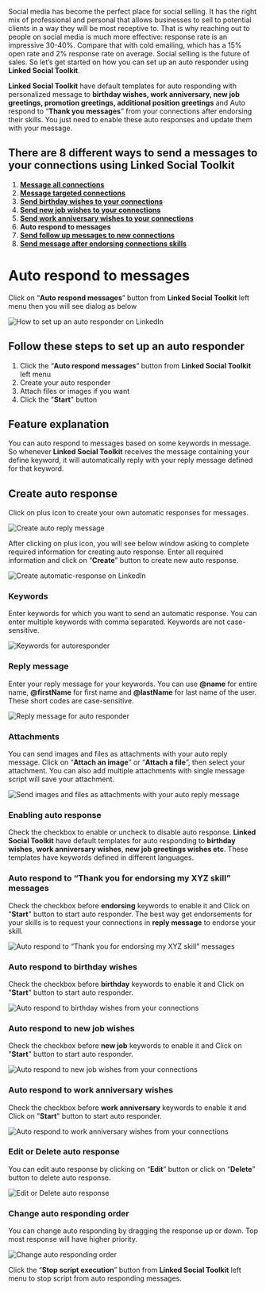 Social media has become the perfect place for social selling. It has the right mix of professional and personal that allows businesses to sell to potential clients in a way they will be most receptive to. That is why reaching out to people on social media is much more effective: response rate is an impressive 30-40%. Compare that with cold emailing, which has a 15% open rate and 2% response rate on average. Social selling is the future of sales. So let’s get started on how you can set up an auto responder using **Linked Social Toolkit**.


**Linked Social Toolkit** have default templates for auto responding with personalized message to **birthday wishes, work anniversary, new job greetings, promotion greetings, additional position greetings** and Auto respond to “**Thank you messages**” from your connections after endorsing their skills. You just need to enable these auto responses and update them with your message. 

## There are 8 different ways to send a messages to your connections using Linked Social Toolkit
1. [**Message all connections**](https://github.com/ZiaUrR3hman/LinkedSocialToolkit/wiki/How-to-mass-message-all-your-connections)
2. [**Message targeted connections**](https://github.com/ZiaUrR3hman/LinkedSocialToolkit/wiki/How-to-message-targeted-connections)
3. [**Send birthday wishes to your connections**](https://github.com/ZiaUrR3hman/LinkedSocialToolkit/wiki/How-to-send-birthday-wishes-to-your-connections)
4. [**Send new job wishes to your connections**](https://github.com/ZiaUrR3hman/LinkedSocialToolkit/wiki/How-to-send-new-job-wishes-to-your-connections)
5. [**Send work anniversary wishes to your connections**](https://github.com/ZiaUrR3hman/LinkedSocialToolkit/wiki/How-to-send-work-anniversary-wishes-to-your-connections)
6. **Auto respond to messages**
7. [**Send follow up messages to new connections**](https://github.com/ZiaUrR3hman/LinkedSocialToolkit/wiki/How-to-send-follow-up-message-to-new-connections)
8. [**Send message after endorsing connections skills**](https://github.com/ZiaUrR3hman/LinkedSocialToolkit/wiki/How-to-endorse-connections-skills-if-someone-message-you)

# Auto respond to messages
Click on “**Auto respond messages**” button from **Linked Social Toolkit** left menu then you will see dialog as below

![How to set up an auto responder on LinkedIn](https://github.com/ZiaUrR3hman/LinkedSocialToolkit/raw/master/images/Auto-respond-or-replay-messages-on-linkedin.png)

## Follow these steps to set up an auto responder
1. Click the “**Auto respond messages**” button from **Linked Social Toolkit** left menu
2. Create your auto responder
3. Attach files or images if you want
4. Click the "**Start**" button

## Feature explanation
You can auto respond to messages based on some keywords in message. So whenever **Linked Social Toolkit** receives the message containing your define keyword, it will automatically reply with your reply message defined for that keyword.

## Create auto response
Click on plus icon to create your own automatic responses for messages.

![Create auto reply message](https://github.com/ZiaUrR3hman/LinkedSocialToolkit/raw/master/images/Create-auto-reply-message-on-linkedin.png)

After clicking on plus icon, you will see below window asking to complete required information for creating auto response. Enter all required information and click on “**Create**” button to create new auto response.

![Create automatic-response on LinkedIn](https://github.com/ZiaUrR3hman/LinkedSocialToolkit/raw/master/images/Create-automatic-response-on-linkedin.png)

### Keywords
Enter keywords for which you want to send an automatic response. You can enter multiple keywords with comma separated. Keywords are not case-sensitive.

![Keywords for autoresponder](https://github.com/ZiaUrR3hman/LinkedSocialToolkit/raw/master/images/Keywords-for-autoresponder.png)

### Reply message
Enter your reply message for your keywords. You can use **@name** for entire name, **@firstName** for first name and **@lastName** for last name of the user. These short codes are case-sensitive. 

![Reply message for auto responder](https://github.com/ZiaUrR3hman/LinkedSocialToolkit/raw/master/images/Reply-message-for-auto-responder-on-linkedin.png)

### Attachments
You can send images and files as attachments with your auto reply message. Click on “**Attach an image**” or “**Attach a file**”, then select your attachment. You can also add multiple attachments with single message script will save your attachment.

![Send images and files as attachments with your auto reply message](https://github.com/ZiaUrR3hman/LinkedSocialToolkit/raw/master/images/Auto-respond-with-images-and-files-as-attachments-with-your-message.png)

### Enabling auto response
Check the checkbox to enable or uncheck to disable auto response. **Linked Social Toolkit** have default templates for auto responding to <b>birthday wishes</b>, <b>work anniversary wishes</b>, <b>new job greetings wishes etc</b>. These templates have keywords defined in different languages.

### Auto respond to “Thank you for endorsing my XYZ skill” messages
Check the checkbox before <b>endorsing</b> keywords to enable it and Click on "**Start**" button to start auto responder. The best way get endorsements for your skills is to request your connections in **reply message** to endorse your skill.

![Auto respond to “Thank you for endorsing my XYZ skill” messages](https://github.com/ZiaUrR3hman/LinkedSocialToolkit/raw/master/images/Enabling-auto-response-for-endorsing-on-linkedin.png)

### Auto respond to birthday wishes
Check the checkbox before <b>birthday</b> keywords to enable it and Click on "**Start**" button to start auto responder.

![Auto respond to birthday wishes from your connections](https://github.com/ZiaUrR3hman/LinkedSocialToolkit/raw/master/images/Enabling-auto-response-for-birthday-wishes-on-linkedin.png)

### Auto respond to new job wishes
Check the checkbox before <b>new job</b> keywords to enable it and Click on "**Start**" button to start auto responder.

![Auto respond to new job wishes from your connections](https://github.com/ZiaUrR3hman/LinkedSocialToolkit/raw/master/images/Enabling-auto-response-for-new-job-wishes-on-linkedin.png)

### Auto respond to work anniversary wishes
Check the checkbox before <b>work anniversary</b> keywords to enable it and Click on "**Start**" button to start auto responder.

![Auto respond to work anniversary wishes from your connections](https://github.com/ZiaUrR3hman/LinkedSocialToolkit/raw/master/images/Enabling-auto-response-for-work-anniversary-wishes-on-linkedin.png)


### Edit or Delete auto response
You can edit auto response by clicking on “**Edit**” button or click on “**Delete**” button to delete auto response.

![Edit or Delete auto response](https://github.com/ZiaUrR3hman/LinkedSocialToolkit/raw/master/images/Edit-or-Delete-auto-response-on-linkedin.png)

### Change auto responding order
You can change auto responding by dragging the response up or down. Top most response will have higher priority.

![Change auto responding order](https://github.com/ZiaUrR3hman/LinkedSocialToolkit/raw/master/images/Change-auto-responding-order-on-linkedin.png)


Click the “**Stop script execution**” button from **Linked Social Toolkit** left menu to stop script from auto responding messages.
